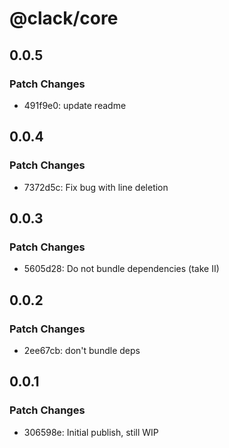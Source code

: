 # @clack/core

## 0.0.5

### Patch Changes

- 491f9e0: update readme

## 0.0.4

### Patch Changes

- 7372d5c: Fix bug with line deletion

## 0.0.3

### Patch Changes

- 5605d28: Do not bundle dependencies (take II)

## 0.0.2

### Patch Changes

- 2ee67cb: don't bundle deps

## 0.0.1

### Patch Changes

- 306598e: Initial publish, still WIP

